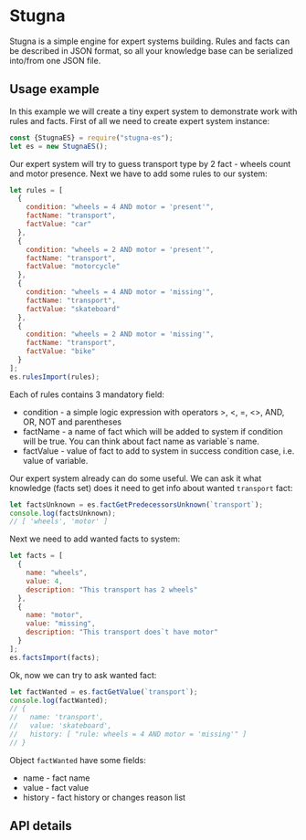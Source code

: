 # Stugna
Stugna is a simple engine for expert systems building. Rules and facts can be described in JSON format, so all your 
knowledge base can be serialized into/from one JSON file.

## Usage example
In this example we will create a tiny expert system to demonstrate work with rules and facts. First of all we need 
to create expert system instance:  
```js
const {StugnaES} = require("stugna-es");
let es = new StugnaES();
```
Our expert system will try to guess transport type by 2 fact - wheels count and motor presence. Next we have to add 
some rules to our system:
```js
let rules = [
  {
    condition: "wheels = 4 AND motor = 'present'",
    factName: "transport",
    factValue: "car"
  },
  {
    condition: "wheels = 2 AND motor = 'present'",
    factName: "transport",
    factValue: "motorcycle"
  },
  {
    condition: "wheels = 4 AND motor = 'missing'",
    factName: "transport",
    factValue: "skateboard"
  },
  {
    condition: "wheels = 2 AND motor = 'missing'",
    factName: "transport",
    factValue: "bike"
  }
];
es.rulesImport(rules);
```
Each of rules contains 3 mandatory field:
* condition - a simple logic expression with operators >, <, =, <>, AND, OR, NOT and parentheses
* factName - a name of fact which will be added to system if condition will be true. You can think about fact name as variable`s name. 
* factValue - value of fact to add to system in success condition case, i.e. value of variable.

Our expert system already can do some useful. We can ask it what knowledge (facts set) does it need to get info about 
wanted `transport` fact:
```js
let factsUnknown = es.factGetPredecessorsUnknown(`transport`);
console.log(factsUnknown);
// [ 'wheels', 'motor' ]
```

Next we need to add wanted facts to system:
```js
let facts = [
  {
    name: "wheels",
    value: 4,
    description: "This transport has 2 wheels"
  },
  {
    name: "motor",
    value: "missing",
    description: "This transport does`t have motor"
  }
];
es.factsImport(facts);
```
Ok, now we can try to ask wanted fact:
```js
let factWanted = es.factGetValue(`transport`);
console.log(factWanted);
// {
//   name: 'transport',
//   value: 'skateboard',
//   history: [ "rule: wheels = 4 AND motor = 'missing'" ]
// }
```
Object `factWanted` have some fields:
* name - fact name
* value - fact value
* history - fact history or changes reason list 

## API details 
